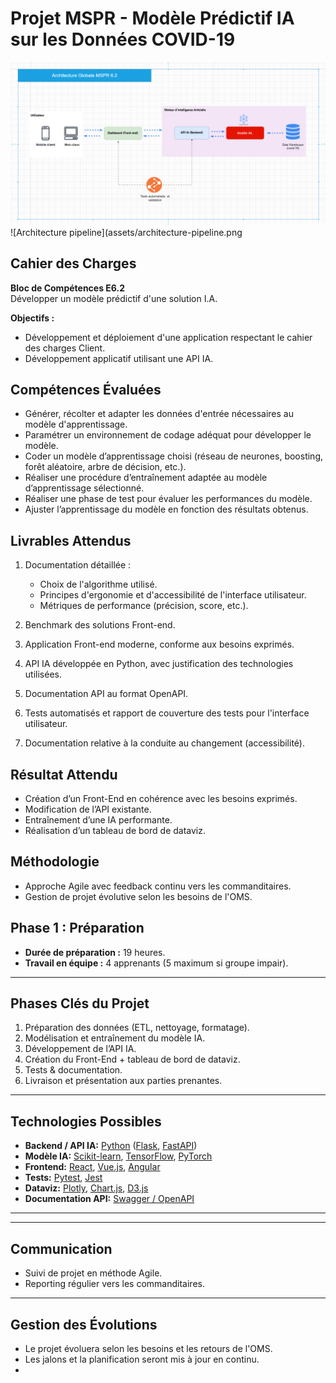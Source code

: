 # Projet MSPR - Modèle Prédictif IA sur les Données COVID-19

![Couverture Projet MSPR](assets/architecture.png)
![Architecture pipeline](assets/architecture-pipeline.png

## Cahier des Charges

**Bloc de Compétences E6.2**  
Développer un modèle prédictif d'une solution I.A.

**Objectifs :**

- Développement et déploiement d'une application respectant le cahier des charges Client.
- Développement applicatif utilisant une API IA.

## Compétences Évaluées

- Générer, récolter et adapter les données d'entrée nécessaires au modèle d'apprentissage.
- Paramétrer un environnement de codage adéquat pour développer le modèle.
- Coder un modèle d’apprentissage choisi (réseau de neurones, boosting, forêt aléatoire, arbre de décision, etc.).
- Réaliser une procédure d’entraînement adaptée au modèle d’apprentissage sélectionné.
- Réaliser une phase de test pour évaluer les performances du modèle.
- Ajuster l’apprentissage du modèle en fonction des résultats obtenus.

## Livrables Attendus

1. Documentation détaillée :
    - Choix de l'algorithme utilisé.
    - Principes d'ergonomie et d'accessibilité de l'interface utilisateur.
    - Métriques de performance (précision, score, etc.).

2. Benchmark des solutions Front-end.

3. Application Front-end moderne, conforme aux besoins exprimés.

4. API IA développée en Python, avec justification des technologies utilisées.

5. Documentation API au format OpenAPI.

6. Tests automatisés et rapport de couverture des tests pour l'interface utilisateur.

7. Documentation relative à la conduite au changement (accessibilité).

## Résultat Attendu

- Création d’un Front-End en cohérence avec les besoins exprimés.
- Modification de l’API existante.
- Entraînement d’une IA performante.
- Réalisation d’un tableau de bord de dataviz.

## Méthodologie

- Approche Agile avec feedback continu vers les commanditaires.
- Gestion de projet évolutive selon les besoins de l'OMS.

## Phase 1 : Préparation

- **Durée de préparation :** 19 heures.
- **Travail en équipe :** 4 apprenants (5 maximum si groupe impair).

---

## Phases Clés du Projet

1. Préparation des données (ETL, nettoyage, formatage).
2. Modélisation et entraînement du modèle IA.
3. Développement de l’API IA.
4. Création du Front-End + tableau de bord de dataviz.
5. Tests & documentation.
6. Livraison et présentation aux parties prenantes.

---

## Technologies Possibles

- **Backend / API IA:** [Python](https://www.python.org/) ([Flask](https://flask.palletsprojects.com/), [FastAPI](https://fastapi.tiangolo.com/))
- **Modèle IA:** [Scikit-learn](https://scikit-learn.org/stable/), [TensorFlow](https://www.tensorflow.org/), [PyTorch](https://pytorch.org/)
- **Frontend:** [React](https://reactjs.org/), [Vue.js](https://vuejs.org/), [Angular](https://angular.io/)
- **Tests:** [Pytest](https://docs.pytest.org/en/latest/), [Jest](https://jestjs.io/)
- **Dataviz:** [Plotly](https://plotly.com/python/), [Chart.js](https://www.chartjs.org/), [D3.js](https://d3js.org/)
- **Documentation API:** [Swagger / OpenAPI](https://swagger.io/tools/swagger-editor/)

---

---

## Communication

- Suivi de projet en méthode Agile.
- Reporting régulier vers les commanditaires.

---

## Gestion des Évolutions

- Le projet évoluera selon les besoins et les retours de l'OMS.
- Les jalons et la planification seront mis à jour en continu.
- 